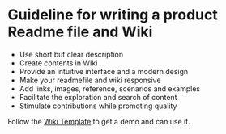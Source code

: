 # Guideline for writing a product Readme file and Wiki

- Use short but clear description
- Create contents in WIki
- Provide an intuitive interface and a modern design
- Make your readmefile and wiki responsive
- Add links, images, reference, scenarios and examples
- Facilitate the exploration and search of content
- Stimulate contributions while promoting quality

Follow the [Wiki Template](https://github.com/JannatRuma/Wiki_Template/blob/main/README.md) to get a demo and can use it.
